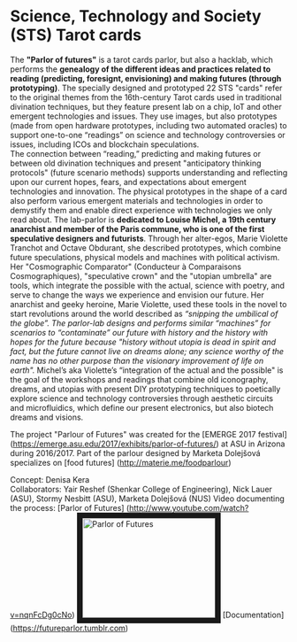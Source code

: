 # Science, Technology and Society (STS) Tarot cards

The **"Parlor of futures"** is a tarot cards parlor, but also a hacklab, which performs the **genealogy of the different ideas and practices related to reading (predicting, foresignt, envisioning) and making futures (through prototyping)**. The specially designed and prototyped 22 STS "cards" refer to the original themes from the 16th-century Tarot cards used in traditional divination techniques, but they feature present lab on a chip, IoT and other emergent technologies and issues. They use images, but also prototypes (made from open hardware prototypes, including two automated oracles) to support one-to-one “readings” on science and technology controversies or issues, including ICOs and blockchain speculations.   
The connection between “reading,” predicting and making futures or between old divination techniques and present "anticipatory thinking protocols" (future scenario methods)  supports understanding and reflecting upon our current hopes, fears, and expectations about emergent technologies and innovation.  The physical prototypes in the shape of a card also perform various emergent materials and technologies in order to demystify them and enable direct experience with technologies we only read about. 
The lab-parlor is **dedicated to Louise Michel, a 19th century anarchist and member of the Paris commune, who is one of the first speculative designers and futurists**. Through her alter-egos, Marie Violette Tranchot and Octave Obdurant, she described prototypes, which combine future speculations, physical models and machines with political activism. Her "Cosmographic Comparator" (Conducteur à Comparaisons Cosmographiques),  "speculative crown" and the "utopian umbrella" are tools, which integrate the possible with the actual, science with poetry, and serve to change the ways we experience and envision our future. Her anarchist and geeky heroine, Marie Violette, used these tools in the novel to start revolutions around the world described as *“snipping the umbilical of the globe”. The parlor-lab designs and performs similar “machines” for scenarios to “contaminate” our future with history and the history with hopes for the future because "history without utopia is dead in spirit and fact, but the future cannot live on dreams alone;  any science worthy of the name has no other purpose than the visionary improvement of life on earth".* Michel’s aka Violette’s “integration of the actual and the possible" is the goal of the workshops and readings that combine old iconography, dreams, and utopias with present DIY prototyping techniques to poetically explore science and technology controversies through aesthetic circuits and microfluidics, which define our present electronics, but also biotech dreams and visions.   

The project "Parlour of Futures" was created for the [EMERGE 2017 festival] (https://emerge.asu.edu/2017/exhibits/parlor-of-futures/) at ASU in Arizona during 2016/2017. Part of the parlour designed by Marketa Dolejšová specializes on [food futures] (http://materie.me/foodparlour)  

Concept: Denisa Kera  
Collaborators: Yair Reshef (Shenkar College of Engineering), Nick Lauer (ASU), Stormy Nesbitt (ASU), Marketa Dolejšová (NUS)
Video documenting the process: [Parlor of Futures] (http://www.youtube.com/watch?v=nqnFcDg0cNo)
<a href="http://www.youtube.com/watch?feature=player_embedded&v=nqnFcDg0cNo" target="_blank"><img src="http://img.youtube.com/vi/nqnFcDg0cNo/0.jpg" 
alt="Parlor of Futures" width="240" height="180" border="10" /></a>
[Documentation] (https://futureparlor.tumblr.com)

